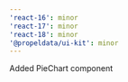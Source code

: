 ```yaml
---
'react-16': minor
'react-17': minor
'react-18': minor
'@propeldata/ui-kit': minor
---
```


Added PieChart component
